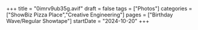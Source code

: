 +++
title = "0imrv9ub35g.avif"
draft = false
tags = ["Photos"]
categories = ["ShowBiz Pizza Place","Creative Engineering"]
pages = ["Birthday Wave/Regular Showtape"]
startDate = "2024-10-20"
+++

